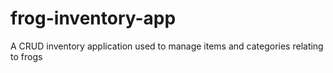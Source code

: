 # frog-inventory-app
A CRUD inventory application used to manage items and categories relating to frogs
